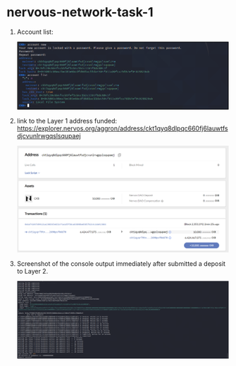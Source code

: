 # nervous-network-task-1

1) Account list:
   
   ![alt text](https://github.com/TanishqDsharma/nervous-network-task-1/blob/main/accountlist.png)

2) link to the Layer 1 address funded: https://explorer.nervos.org/aggron/address/ckt1qyq8dlpqc660fj6lauwtfsdjcvunlrwgqslsqupaej

   ![alt text](https://github.com/TanishqDsharma/nervous-network-task-1/blob/main/deposit.png)
   
3) Screenshot of the console output immediately after submitted a deposit to Layer 2.
   
   ![alt text](https://github.com/TanishqDsharma/nervous-network-task-1/blob/main/nervousdeposit.png)

